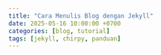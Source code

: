 ```yaml
---
title: "Cara Menulis Blog dengan Jekyll"
date: 2025-05-16 10:00:00 +0700
categories: [blog, tutorial]
tags: [jekyll, chirpy, panduan]
---
```

